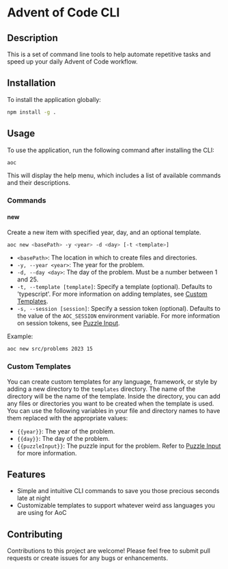 # Advent of Code CLI

## Description

This is a set of command line tools to help automate repetitive tasks and speed up your daily Advent of Code workflow.

## Installation

To install the application globally:

```bash
npm install -g .
```

## Usage

To use the application, run the following command after installing the CLI:

```bash
aoc
```

This will display the help menu, which includes a list of available commands and their descriptions.

### Commands

#### new

Create a new item with specified year, day, and an optional template.

```bash
aoc new <basePath> -y <year> -d <day> [-t <template>]
```

- `<basePath>`: The location in which to create files and directories.
- `-y, --year <year>`: The year for the problem.
- `-d, --day <day>`: The day of the problem. Must be a number between 1 and 25.
- `-t, --template [template]`: Specify a template (optional). Defaults to 'typescript'. For more information on adding templates, see [Custom Templates](#custom-templates).
- `-s, --session [session]`: Specify a session token (optional). Defaults to the value of the `AOC_SESSION` environment variable. For more information on session tokens, see [Puzzle Input](#puzzle-input).

Example:

```bash
aoc new src/problems 2023 15
```

### Custom Templates
You can create custom templates for any language, framework, or style by adding a new directory to the `templates` directory. The name of the directory will be the name of the template. Inside the directory, you can add any files or directories you want to be created when the template is used. You can use the following variables in your file and directory names to have them replaced with the appropriate values: 

- `{{year}}`: The year of the problem.
- `{{day}}`: The day of the problem.
- `{{puzzleInput}}`: The puzzle input for the problem. Refer to [Puzzle Input](#puzzle-input) for more information.

## Features

- Simple and intuitive CLI commands to save you those precious seconds late at night
- Customizable templates to support whatever weird ass languages you are using for AoC


## Contributing

Contributions to this project are welcome! Please feel free to submit pull requests or create issues for any bugs or enhancements.